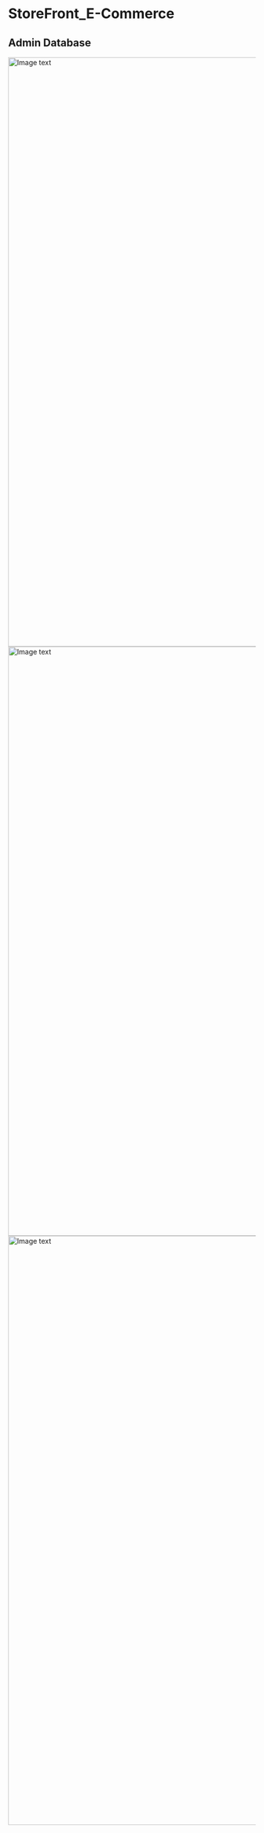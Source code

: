 # StoreFront_E-Commerce


## Admin Database
<img src="https://github.com/RicardoChaseCo/StoreFront_E-Commerce/blob/main/images/Screenshot%202023-03-04%20at%2014.29.44.png" alt="Image text" width="1200">
<img src="https://github.com/RicardoChaseCo/StoreFront_E-Commerce/blob/main/images/Screenshot%202023-03-04%20at%2014.29.57.png" alt="Image text" width="1200">
<img src="https://github.com/RicardoChaseCo/StoreFront_E-Commerce/blob/main/images/Screenshot%202023-03-04%20at%2014.30.18.png" alt="Image text" width="1200">
